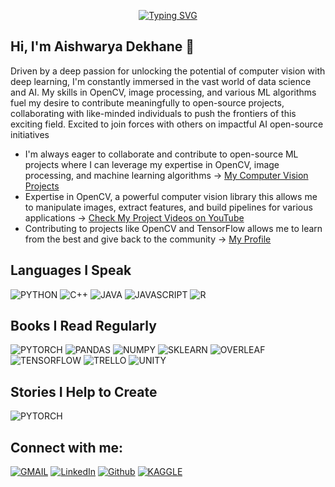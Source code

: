 <p align="center"><a href="https://github.com/AishwaryaDekhane"><img src="https://readme-typing-svg.demolab.com?font=Fira+Code&weight=800&size=28&pause=500&color=3498DB&center=true&vCenter=true&multiline=true&width=435&height=100&lines=Welcome+to+;Aishwarya's+Github+Profile" alt="Typing SVG" /></a></p>


<h2> Hi, I'm Aishwarya Dekhane 👋 </h2>

Driven by a deep passion for unlocking the potential of computer vision with deep learning, I'm constantly immersed in the vast world of data science and AI. My skills in OpenCV, image processing, and various ML algorithms fuel my desire to contribute meaningfully to open-source projects, collaborating with like-minded individuals to push the frontiers of this exciting field. Excited to join forces with others on impactful AI open-source initiatives
 <ul>
  <li>I'm always eager to collaborate and contribute to open-source ML projects where I can leverage my expertise in OpenCV, image processing, and machine learning algorithms -> <a href = "https://github.com/AishwaryaDekhane/Computer-Vison">My Computer Vision Projects</a></li>
  <li>Expertise in OpenCV, a powerful computer vision library this allows me to manipulate images, extract features, and build pipelines for various applications -> <a href = "https://www.youtube.com/@VisionaryAIProjects">Check My Project Videos on YouTube</a></li>
  <li>Contributing to projects like OpenCV and TensorFlow allows me to learn from the best and give back to the community -> <a href = "https://aishwaryadekhane.github.io/">My Profile</a></li>
</ul> 


## Languages I Speak
![PYTHON](https://img.shields.io/badge/Python-3776AB?style=for-the-badge&logo=python&logoColor=white)
![C++](https://img.shields.io/badge/C%2B%2B-00599C?style=for-the-badge&logo=c%2B%2B&logoColor=white)
![JAVA](https://img.shields.io/badge/Java-ED8B00?style=for-the-badge&logo=java&logoColor=white)
![JAVASCRIPT](https://img.shields.io/badge/JavaScript-323330?style=for-the-badge&logo=javascript&logoColor=F7DF1E)
![R](https://img.shields.io/badge/R-276DC3?style=for-the-badge&logo=r&logoColor=white)


## Books I Read Regularly
![PYTORCH](https://img.shields.io/badge/PyTorch-EE4C2C?style=for-the-badge&logo=pytorch&logoColor=white)
![PANDAS](https://img.shields.io/badge/Pandas-2C2D72?style=for-the-badge&logo=pandas&logoColor=white)
![NUMPY](https://img.shields.io/badge/Numpy-777BB4?style=for-the-badge&logo=numpy&logoColor=white)
![SKLEARN](https://img.shields.io/badge/scikit_learn-F7931E?style=for-the-badge&logo=scikit-learn&logoColor=white)
![OVERLEAF](https://img.shields.io/badge/Overleaf-47A141?style=for-the-badge&logo=Overleaf&logoColor=white)
![TENSORFLOW](https://img.shields.io/badge/TensorFlow-FF6F00?style=for-the-badge&logo=tensorflow&logoColor=white)
![TRELLO](https://img.shields.io/badge/Trello-0052CC?style=for-the-badge&logo=trello&logoColor=white)
![UNITY](https://img.shields.io/badge/Unity-100000?style=for-the-badge&logo=unity&logoColor=white)

## Stories I Help to Create
![PYTORCH](https://img.shields.io/badge/PyTorch-EE4C2C?style=for-the-badge&logo=pytorch&logoColor=white)

## Connect with me:

[![GMAIL](https://img.shields.io/badge/Gmail-D14836?style=for-the-badge&logo=gmail&logoColor=white)](mailto:dekhane.aishwarya@gmail.com)
[![LinkedIn](https://img.shields.io/badge/-LinkedIn-0077B5?style=for-the-badge&logo=LinkedIn&logoColor=white)](http://www.linkedin.com/in/a-dekhane)
[![Github](https://img.shields.io/badge/-Github-181717?style=for-the-badge&logo=Github&logoColor=white)](https://github.com/AishwaryaDekhane)
[![KAGGLE](https://img.shields.io/badge/Kaggle-20BEFF?style=for-the-badge&logo=Kaggle&logoColor=white)](https://www.kaggle.com/aishwaryadekhane)


